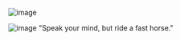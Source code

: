 ![image](https://media.discordapp.net/attachments/1287942798242222182/1343289278662311987/A-cowboy-in-a-classic-silhouette-rides-toward-the-setting-sun-with-rugged-mountains-and-cacti-scattered-along-the-horizon-in-the-wallpaper-named-Cowboy-Sunset.png?ex=67bcbb21&is=67bb69a1&hm=bbf977a5a7bcf112f99dec81b43e784f0e2354c25843cbb91518edc2cd28a299&=&format=webp&quality=lossless&width=1069&height=599)

![image](https://64.media.tumblr.com/ede6f3cb45524f4c1eb0672dc3d10188/59109a23f82e5c42-3c/s250x400/1aa562e95dd854211080dfb0261b8a92f0bdff41.gifv)
"Speak your mind, but ride a fast horse."
